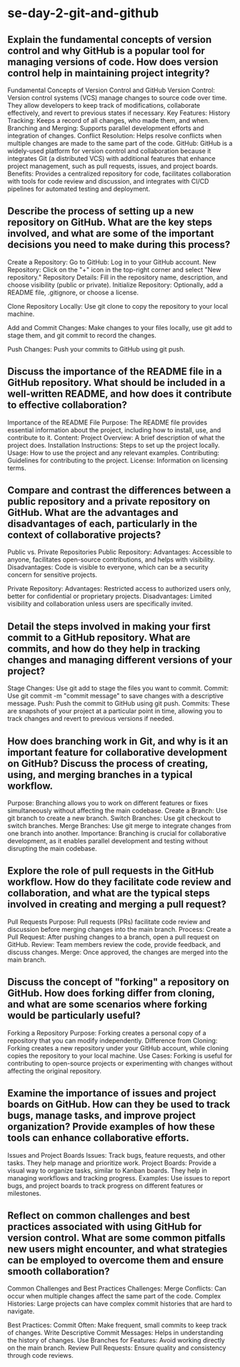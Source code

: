 # se-day-2-git-and-github
## Explain the fundamental concepts of version control and why GitHub is a popular tool for managing versions of code. How does version control help in maintaining project integrity?
Fundamental Concepts of Version Control and GitHub
Version Control: Version control systems (VCS) manage changes to source code over time. They allow developers to keep track of modifications, collaborate effectively, and revert to previous states if necessary.
Key Features:
History Tracking: Keeps a record of all changes, who made them, and when.
Branching and Merging: Supports parallel development efforts and integration of changes.
Conflict Resolution: Helps resolve conflicts when multiple changes are made to the same part of the code.
GitHub: GitHub is a widely-used platform for version control and collaboration because it integrates Git (a distributed VCS) with additional features that enhance project management, such as pull requests, issues, and project boards.
Benefits: Provides a centralized repository for code, facilitates collaboration with tools for code review and discussion, and integrates with CI/CD pipelines for automated testing and deployment.

## Describe the process of setting up a new repository on GitHub. What are the key steps involved, and what are some of the important decisions you need to make during this process?
Create a Repository: 
Go to GitHub: Log in to your GitHub account.
New Repository: Click on the "+" icon in the top-right corner and select "New repository."
Repository Details: Fill in the repository name, description, and choose visibility (public or private).
Initialize Repository: Optionally, add a README file, .gitignore, or choose a license.

Clone Repository Locally:
Use git clone <repository-url> to copy the repository to your local machine.

Add and Commit Changes:
Make changes to your files locally, use git add to stage them, and git commit to record the changes.

Push Changes:
Push your commits to GitHub using git push.

## Discuss the importance of the README file in a GitHub repository. What should be included in a well-written README, and how does it contribute to effective collaboration?
Importance of the README File
Purpose: The README file provides essential information about the project, including how to install, use, and contribute to it.
Content:
Project Overview: A brief description of what the project does.
Installation Instructions: Steps to set up the project locally.
Usage: How to use the project and any relevant examples.
Contributing: Guidelines for contributing to the project.
License: Information on licensing terms.

## Compare and contrast the differences between a public repository and a private repository on GitHub. What are the advantages and disadvantages of each, particularly in the context of collaborative projects?
Public vs. Private Repositories
Public Repository:
Advantages: Accessible to anyone, facilitates open-source contributions, and helps with visibility.
Disadvantages: Code is visible to everyone, which can be a security concern for sensitive projects.

Private Repository:
Advantages: Restricted access to authorized users only, better for confidential or proprietary projects.
Disadvantages: Limited visibility and collaboration unless users are specifically invited.

## Detail the steps involved in making your first commit to a GitHub repository. What are commits, and how do they help in tracking changes and managing different versions of your project?
Stage Changes: Use git add <file-name> to stage the files you want to commit.
Commit: Use git commit -m "commit message" to save changes with a descriptive message.
Push: Push the commit to GitHub using git push.
Commits: These are snapshots of your project at a particular point in time, allowing you to track changes and revert to previous versions if needed.

## How does branching work in Git, and why is it an important feature for collaborative development on GitHub? Discuss the process of creating, using, and merging branches in a typical workflow.
Purpose: Branching allows you to work on different features or fixes simultaneously without affecting the main codebase.
Create a Branch: Use git branch <branch-name> to create a new branch.
Switch Branches: Use git checkout <branch-name> to switch branches.
Merge Branches: Use git merge <branch-name> to integrate changes from one branch into another.
Importance: Branching is crucial for collaborative development, as it enables parallel development and testing without disrupting the main codebase.

## Explore the role of pull requests in the GitHub workflow. How do they facilitate code review and collaboration, and what are the typical steps involved in creating and merging a pull request?
Pull Requests
Purpose: Pull requests (PRs) facilitate code review and discussion before merging changes into the main branch.
Process: 
Create a Pull Request: After pushing changes to a branch, open a pull request on GitHub.
Review: Team members review the code, provide feedback, and discuss changes.
Merge: Once approved, the changes are merged into the main branch.

## Discuss the concept of "forking" a repository on GitHub. How does forking differ from cloning, and what are some scenarios where forking would be particularly useful?
Forking a Repository
Purpose: Forking creates a personal copy of a repository that you can modify independently.
Difference from Cloning: Forking creates a new repository under your GitHub account, while cloning copies the repository to your local machine.
Use Cases: Forking is useful for contributing to open-source projects or experimenting with changes without affecting the original repository.

## Examine the importance of issues and project boards on GitHub. How can they be used to track bugs, manage tasks, and improve project organization? Provide examples of how these tools can enhance collaborative efforts.
Issues and Project Boards
Issues: Track bugs, feature requests, and other tasks. They help manage and prioritize work.
Project Boards: Provide a visual way to organize tasks, similar to Kanban boards. They help in managing workflows and tracking progress.
Examples: Use issues to report bugs, and project boards to track progress on different features or milestones.

## Reflect on common challenges and best practices associated with using GitHub for version control. What are some common pitfalls new users might encounter, and what strategies can be employed to overcome them and ensure smooth collaboration?
Common Challenges and Best Practices
Challenges:
Merge Conflicts: Can occur when multiple changes affect the same part of the code.
Complex Histories: Large projects can have complex commit histories that are hard to navigate.

Best Practices:
Commit Often: Make frequent, small commits to keep track of changes.
Write Descriptive Commit Messages: Helps in understanding the history of changes.
Use Branches for Features: Avoid working directly on the main branch.
Review Pull Requests: Ensure quality and consistency through code reviews.

